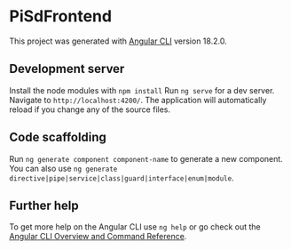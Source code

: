 # PiSdFrontend

This project was generated with [Angular CLI](https://github.com/angular/angular-cli) version 18.2.0.

## Development server

Install the node modules with `npm install`
Run `ng serve` for a dev server.
Navigate to `http://localhost:4200/`. The application will automatically reload if you change any of the source files.

## Code scaffolding

Run `ng generate component component-name` to generate a new component. You can also use `ng generate directive|pipe|service|class|guard|interface|enum|module`.

## Further help

To get more help on the Angular CLI use `ng help` or go check out the [Angular CLI Overview and Command Reference](https://angular.dev/tools/cli).

